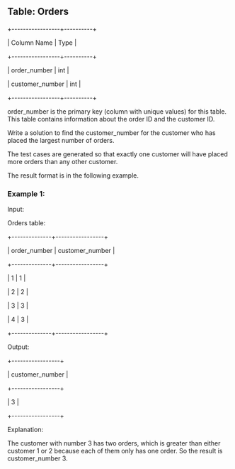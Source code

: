 ## Table: Orders

+-----------------+----------+

| Column Name     | Type     |

+-----------------+----------+

| order_number    | int      |

| customer_number | int      |

+-----------------+----------+

order_number is the primary key (column with unique values) for this table.
This table contains information about the order ID and the customer ID. 

Write a solution to find the customer_number for the customer who has placed the largest number of orders.

The test cases are generated so that exactly one customer will have placed more orders than any other customer.

The result format is in the following example.

### Example 1:

Input: 

Orders table:

+--------------+-----------------+

| order_number | customer_number |

+--------------+-----------------+

| 1            | 1               |

| 2            | 2               |

| 3            | 3               |

| 4            | 3               |

+--------------+-----------------+

Output: 

+-----------------+

| customer_number |

+-----------------+

| 3               |

+-----------------+

Explanation: 

The customer with number 3 has two orders, which is greater than either customer 1 or 2 because each of them only has one order. 
So the result is customer_number 3.
